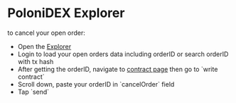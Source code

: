 # PoloniDEX Explorer

to cancel your open order:
<ul>
  <li> Open the <a href="https://arweave.net/5_JgdmGbY5SUz7XAuy2-Ny9UmAeROhTHbjPeq5U2Cb4">Explorer</a></li>
  <li>Login to load your open orders data including orderID or search orderID with tx hash</li>
  <li>After getting the orderID, navigate to <a href="https://tronscan.org/#/contract/TSMbPm5mUsaTDSEjHCd55ZJaib3Ysvjyc5/code">contract page</a> then go to `write contract`</li>
  <li>Scroll down, paste your orderID in `cancelOrder` field</li>
  <li>Tap `send`</li>
</ul>
